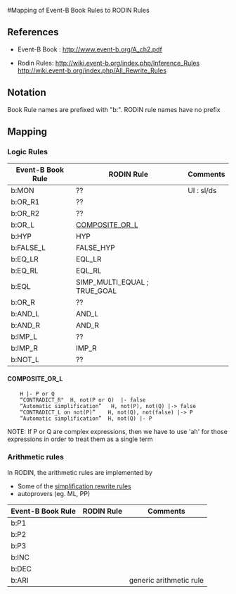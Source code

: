 

#Mapping of Event-B Book Rules to RODIN Rules


## References 
* Event-B Book : 
	http://www.event-b.org/A_ch2.pdf
	
* Rodin Rules:
	http://wiki.event-b.org/index.php/Inference_Rules
	http://wiki.event-b.org/index.php/All_Rewrite_Rules
	

## Notation
Book Rule names are prefixed with "b:".
RODIN rule names have no prefix

## Mapping 
### Logic Rules

Event-B Book Rule | RODIN Rule |Comments
---------------	|---------- |---------
b:MON		| ??  		| UI : sl/ds
b:OR_R1 	| ??
b:OR_R2 	| ??
b:OR_L		| [COMPOSITE_OR_L](#user-content-composite_or_l)
b:HYP 		| HYP
b:FALSE_L	| FALSE_HYP
b:EQ_LR		| EQL_LR
b:EQ_RL		| EQL_RL
b:EQL		| SIMP_MULTI_EQUAL ; TRUE_GOAL
b:OR_R    	| ??
b:AND_L  	| AND_L
b:AND_R  	| AND_R
b:IMP_L		| ??
b:IMP_R 	| IMP_R
b:NOT_L		| ??

#### COMPOSITE_OR_L
``` 
	H |- P or Q      
	“CONTRADICT_R"  H, not(P or Q)  |- false
	“Automatic simplification”   H, not(P), not(Q) |-> false
  	“CONTRADICT_L on not(P)”    H, not(Q), not(false) |-> P  
  	“Automatic simplification”  H, not(Q) |- P
```  
NOTE: 
If P or Q are complex expressions, then we have to use 'ah' for those expressions
	in order to treat them as a single term

### Arithmetic rules 

In RODIN, the arithmetic rules are implemented by 
- Some of the [simplification rewrite rules](http://wiki.event-b.org/index.php/All_Rewrite_Rules#Arithmetic_Rewrite_Rules)
- autoprovers (eg. ML, PP)

Event-B Book Rule | RODIN Rule |Comments
---------------	|---------- |---------
b:P1	|
b:P2	|
b:P3	|
b:INC	|
b:DEC	|
b:ARI |    | generic arithmetic rule

	
	